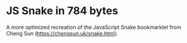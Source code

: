 # JS Snake in 784 bytes
A more optimized recreation of the JavaScript Snake bookmarklet from Cheng Sun (https://chengsun.uk/snake.html).
